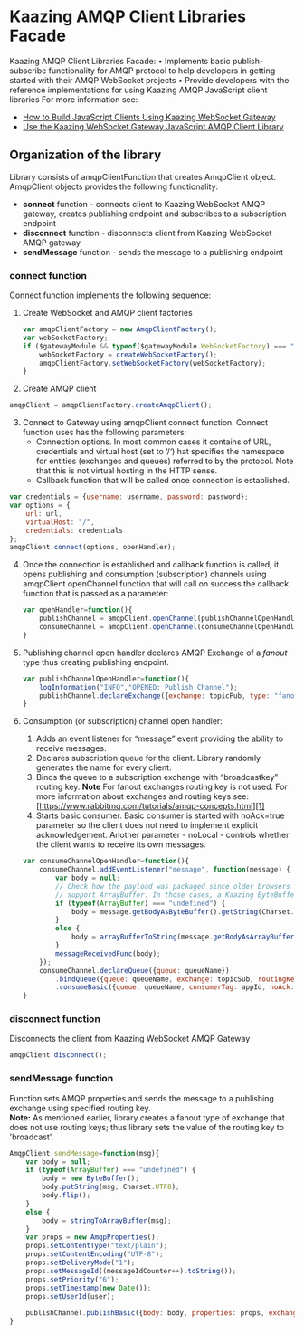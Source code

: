 # Kaazing AMQP Client Libraries Facade
Kaazing AMQP Client Libraries Facade:
• Implements basic publish-subscribe functionality for AMQP protocol to help developers in getting started with their AMQP WebSocket projects 
• Provide developers with the reference implementations for using Kaazing AMQP JavaScript client libraries
For more information see:
- [How to Build JavaScript Clients Using Kaazing  WebSocket Gateway][2]
- [Use the Kaazing WebSocket Gateway JavaScript AMQP Client Library][3]

## Organization of the library
Library consists of amqpClientFunction that creates AmqpClient object. AmqpClient objects provides the following functionality:
- **connect** function - connects client to Kaazing WebSocket AMQP gateway, creates publishing endpoint and subscribes to a subscription endpoint
- **disconnect** function - disconnects client from Kaazing WebSocket AMQP gateway
- **sendMessage** function - sends the message to a publishing endpoint

### **connect** function
Connect function implements the following sequence:

1. Create WebSocket and AMQP client factories
	```javascript
	var amqpClientFactory = new AmqpClientFactory();  
	var webSocketFactory;  
	if ($gatewayModule && typeof($gatewayModule.WebSocketFactory) === "function") {  
	    webSocketFactory = createWebSocketFactory();  
	    amqpClientFactory.setWebSocketFactory(webSocketFactory);  
	}
	```

2. Create AMQP client
```javascript
amqpClient = amqpClientFactory.createAmqpClient();
```

3. Connect to Gateway using amqpClient connect function. Connect function uses has the following parameters:
	- Connection options. In most common cases it contains of URL, credentials and virtual host (set to ‘/‘) hat specifies the namespace for entities (exchanges and queues) referred to by the protocol. Note that this is not virtual hosting in the HTTP sense.
	- Callback function that will be called once connection is established. 

```javascript
var credentials = {username: username, password: password};  
var options = {  
    url: url,  
    virtualHost: "/",  
    credentials: credentials  
};  
amqpClient.connect(options, openHandler);
```
4. Once the connection is established and callback function is called, it opens publishing and consumption (subscription) channels using amqpClient openChannel function that will call on success the callback function that is passed as a parameter:  
	```javascript
	var openHandler=function(){  
	    publishChannel = amqpClient.openChannel(publishChannelOpenHandler);  
	    consumeChannel = amqpClient.openChannel(consumeChannelOpenHandler);  
	}
	```
5. Publishing channel open handler declares AMQP Exchange of a _fanout_ type thus creating publishing endpoint.
	```javascript
	var publishChannelOpenHandler=function(){  
	    logInformation("INFO","OPENED: Publish Channel");  
		publishChannel.declareExchange({exchange: topicPub, type: "fanout"});  
	}
	```
6. Consumption (or subscription) channel open handler:
	1.  Adds an event listener for “message” event providing the ability to receive messages. 
	2. Declares subscription queue for the client. Library randomly generates the name for every client.
	3. Binds the queue to a subscription exchange with “broadcastkey” routing key. 
		**Note** For fanout exchanges routing key is not used. For more information about exchanges and routing keys see: [https://www.rabbitmq.com/tutorials/amqp-concepts.html][1] 
	4. Starts basic consumer. Basic consumer is started with noAck=true parameter so the client does not need to implement explicit acknowledgement. Another parameter - noLocal - controls whether the client wants to receive its own messages.
	
	```javascript
	var consumeChannelOpenHandler=function(){  
	    consumeChannel.addEventListener("message", function(message) {  
	        var body = null;  
		    // Check how the payload was packaged since older browsers like IE7 don't  
		    // support ArrayBuffer. In those cases, a Kaazing ByteBuffer was used instead.  
		    if (typeof(ArrayBuffer) === "undefined") {  
		        body = message.getBodyAsByteBuffer().getString(Charset.UTF8);  
		    }  
		    else {  
		        body = arrayBufferToString(message.getBodyAsArrayBuffer())  
		    }  
		    messageReceivedFunc(body);  
		});  
		consumeChannel.declareQueue({queue: queueName})  
		    .bindQueue({queue: queueName, exchange: topicSub, routingKey: routingKey })  
		    .consumeBasic({queue: queueName, consumerTag: appId, noAck: true, noLocal:noLocalFlag });  
	}
	```
		
### **disconnect** function
Disconnects the client from Kaazing WebSocket AMQP Gateway
```javascript
amqpClient.disconnect();
```

### **sendMessage** function	
Function sets AMQP properties and sends the message to a publishing exchange using specified routing key.   
**Note:** As mentioned earlier, library creates a fanout type of exchange that does not use routing keys; thus library sets the value of the routing key to 'broadcast'.
```javascript
AmqpClient.sendMessage=function(msg){  
    var body = null;  
    if (typeof(ArrayBuffer) === "undefined") {  
        body = new ByteBuffer();  
        body.putString(msg, Charset.UTF8);  
        body.flip();  
    }  
    else {  
        body = stringToArrayBuffer(msg);  
    }  
    var props = new AmqpProperties();  
    props.setContentType("text/plain");  
    props.setContentEncoding("UTF-8");  
    props.setDeliveryMode("1");  
    props.setMessageId((messageIdCounter++).toString());  
    props.setPriority("6");  
    props.setTimestamp(new Date());  
    props.setUserId(user);  
  
    publishChannel.publishBasic({body: body, properties: props, exchange: topicPub, routingKey: routingKey});  
}
```

[1]:	https://www.rabbitmq.com/tutorials/amqp-concepts.html
[2]:	http://developer.kaazing.com/documentation/amqp/4.0/dev-js/o_dev_js.html#keglibs
[3]:	http://developer.kaazing.com/documentation/amqp/4.0/dev-js/p_dev_js_client.html
